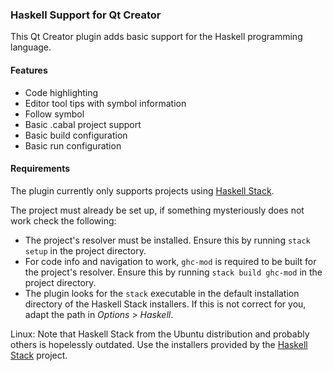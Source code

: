 ### Haskell Support for Qt Creator

This Qt Creator plugin adds basic support for the Haskell programming language.

#### Features

* Code highlighting
* Editor tool tips with symbol information
* Follow symbol
* Basic .cabal project support
* Basic build configuration
* Basic run configuration

#### Requirements

The plugin currently only supports projects using [Haskell Stack](https://haskellstack.org).

The project must already be set up, if something mysteriously does not work check the following:

* The project's resolver must be installed. Ensure this by running `stack setup` in the project directory.
* For code info and navigation to work, `ghc-mod` is required to be built for the project's resolver. Ensure this by running `stack build ghc-mod` in the project directory.
* The plugin looks for the `stack` executable in the default installation directory of the Haskell Stack installers. If this is not correct for you, adapt the path in *Options* > *Haskell*.

Linux: Note that Haskell Stack from the Ubuntu distribution and probably others is hopelessly outdated. Use the installers provided by the [Haskell Stack](https://haskellstack.org) project.